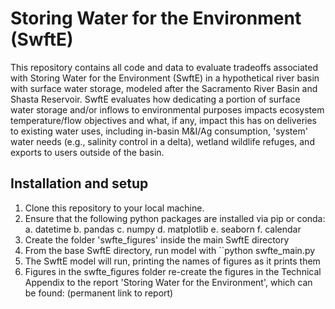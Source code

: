 # Storing Water for the Environment (SwftE)
This repository contains all code and data to evaluate tradeoffs associated with Storing Water for the Environment (SwftE) in a hypothetical river basin with surface water storage, modeled after the Sacramento River Basin and Shasta Reservoir.  SwftE evaluates how dedicating a portion of surface water storage and/or inflows to environmental purposes impacts ecosystem temperature/flow objectives and what, if any, impact this has on deliveries to existing water uses, including in-basin M&I/Ag consumption, 'system' water needs (e.g., salinity control in a delta), wetland wildlife refuges, and exports to users outside of the basin.


## Installation and setup
1. Clone this repository to your local machine.
2. Ensure that the following python packages are installed via pip or conda:
    a. datetime
	b. pandas
	c. numpy
	d. matplotlib
	e. seaborn
	f. calendar
3. Create the folder 'swfte_figures' inside the main SwftE directory
4. From the base SwftE directory, run model with ``python swfte_main.py
5. The SwftE model will run, printing the names of figures as it prints them
6. Figures in the swfte_figures folder re-create the figures in the Technical Appendix to the report 'Storing Water for the Environment', which can be found: (permanent link to report)